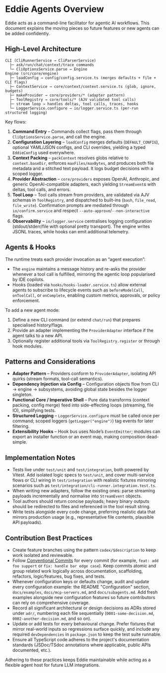 # Eddie Agents Overview

Eddie acts as a command-line facilitator for agentic AI workflows. This document explains the moving pieces so future features or new agents can be added confidently.

## High-Level Architecture

```
CLI (CliRunnerService → CliParserService)
  ├─ ask/run/chat/context/trace commands
  └─ CliOptionsService.parse → Engine
Engine (src/core/engine)
  ├─ loadConfig → config/config.service.ts (merges defaults + file + CLI flags)
  ├─ ContextService → core/context/context.service.ts (glob, ignore, budgets)
  ├─ makeProvider → core/providers/* (adapter pattern)
  ├─ ToolRegistry → core/tools/* (AJV validated tool calls)
  ├─ stream loop → handles deltas, tool calls, traces, hooks
  └─ LoggerService.configure → io/logger.service.ts (per-run structured logging)
```

Key flows:

1. **Command Entry** – Commands collect flags, pass them through `CliOptionsService.parse`, and call the engine.
2. **Configuration Layering** – `loadConfig` merges defaults (`DEFAULT_CONFIG`), optional YAML/JSON configs, and CLI overrides, yielding a typed `EddieConfig` used everywhere.
3. **Context Packing** – `packContext` resolves globs relative to `context.baseDir`, enforces `maxFiles/maxBytes`, and produces both file metadata and a stitched text payload. It logs budget decisions with a scoped logger.
4. **Provider Abstraction** – `core/providers` exposes OpenAI, Anthropic, and generic OpenAI-compatible adapters, each yielding `StreamEvent`s with deltas, tool calls, and errors.
5. **Tool Loop** – Tool calls stream from providers, are validated via AJV schemas in `ToolRegistry`, and dispatched to built-ins (`bash`, `file_read`, `file_write`). Confirmation prompts are mediated through `io/confirm.service` and respect `--auto-approve`/`--non-interactive` flags.
6. **Observability** – `io/logger.service` centralises logging configuration (stdout/stderr/file with optional pretty transport). The engine writes JSONL traces, while hooks can emit additional telemetry.

## Agents & Hooks

The runtime treats each provider invocation as an “agent execution”:

- The `engine` maintains a message history and re-asks the provider whenever a tool call is fulfilled, mirroring the agentic loop popularised by IDE copilots.
- Hooks (loaded via `hooks/hooks-loader.service.ts`) allow external agents to subscribe to lifecycle events such as `beforeModelCall`, `onToolCall`, or `onComplete`, enabling custom metrics, approvals, or policy enforcement.

To add a new agent mode:

1. Define a new CLI command (or extend `chat/run`) that prepares specialised history/flags.
2. Provide an adapter implementing the `ProviderAdapter` interface if the agent talks to a new API.
3. Optionally register additional tools via `ToolRegistry.register` or through hook modules.

## Patterns and Considerations

- **Adapter Pattern** – Providers conform to `ProviderAdapter`, isolating API quirks (stream formats, tool-call semantics).
- **Dependency Injection via Config** – Configuration objects flow from CLI → engine → subsystems, avoiding global state besides the logger singleton.
- **Functional Core / Imperative Shell** – Pure data transforms (context packing, config merge) feed into side-effecting loops (streaming, file IO), simplifying tests.
- **Structured Logging** – `LoggerService.configure` must be called once per command; scoped loggers (`getLogger("engine")`) tag events for later filtering.
- **Extensibility Hooks** – Hook bus uses Node’s `EventEmitter`; modules can export an installer function or an event map, making composition dead-simple.

## Implementation Notes

- Tests live under `test/unit` and `test/integration`, both powered by Vitest. Add isolated logic specs to `test/unit`, and cover multi-service flows or CLI wiring in `test/integration` with realistic fixtures mirroring scenarios such as `test/integration/cli-runner.integration.test.ts`.
- When writing new adapters, follow the existing ones: parse streaming payloads incrementally and normalise into `StreamEvent` objects.
- Tool authors should return concise payloads; heavy binary outputs should be redirected to files and referenced in the tool result string.
- Write tests alongside every code change, preferring realistic data that mirrors production usage (e.g., representative file contents, plausible API payloads).

## Contribution Best Practices

- Create feature branches using the pattern `codex/$description` to keep work isolated and reviewable.
- Follow [Conventional Commits](https://www.conventionalcommits.org/) for every commit (for example, `feat: add foo support` or `fix: handle bar edge case`). Keep commits atomic and group related work logically across documentation, scaffolding, refactors, logic/features, bug fixes, and tests.
- Whenever configuration keys or defaults change, audit and update every configuration example: the README "Configuration" section, `docs/examples`, `docs/mcp-servers.md`, and `docs/subagents.md`. Add fresh examples alongside new configuration features so future contributors can rely on comprehensive coverage.
- Record all significant architectural or design decisions as ADRs stored under `adr/`, numbering each file sequentially (`0001-some-decision.md`, `0002-another-decision.md`, and so on).
- Update or add tests for every behavioural change. Prefer fixtures that mirror real-world inputs so regressions surface quickly, and include any required `devDependencies` in `package.json` to keep the test suite runnable.
- Ensure all TypeScript code adheres to the project's documentation standards (JSDoc/TSdoc annotations where applicable, public APIs documented, etc.).

Adhering to these practices keeps Eddie maintainable while acting as a flexible agent host for future LLM integrations.
